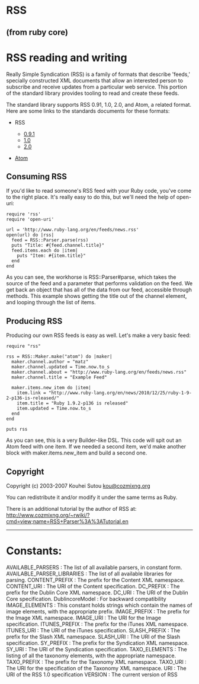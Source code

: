 # RSS

(from ruby core)
---
# RSS reading and writing

Really Simple Syndication (RSS) is a family of formats that describe 'feeds,'
specially constructed XML documents that allow an interested person to
subscribe and receive updates from a particular web service. This portion of
the standard library provides tooling to read and create these feeds.

The standard library supports RSS 0.91, 1.0, 2.0, and Atom, a related format.
Here are some links to the standards documents for these formats:

*   RSS
    *   [0.9.1](http://www.rssboard.org/rss-0-9-1-netscape)
    *   [1.0](http://web.resource.org/rss/1.0/)
    *   [2.0](http://www.rssboard.org/rss-specification)

*   [Atom](http://tools.ietf.org/html/rfc4287)


## Consuming RSS

If you'd like to read someone's RSS feed with your Ruby code, you've come to
the right place. It's really easy to do this, but we'll need the help of
open-uri:

    require 'rss'
    require 'open-uri'

    url = 'http://www.ruby-lang.org/en/feeds/news.rss'
    open(url) do |rss|
      feed = RSS::Parser.parse(rss)
      puts "Title: #{feed.channel.title}"
      feed.items.each do |item|
        puts "Item: #{item.title}"
      end
    end

As you can see, the workhorse is RSS::Parser#parse, which takes the source of
the feed and a parameter that performs validation on the feed. We get back an
object that has all of the data from our feed, accessible through methods.
This example shows getting the title out of the channel element, and looping
through the list of items.

## Producing RSS

Producing our own RSS feeds is easy as well. Let's make a very basic feed:

    require "rss"

    rss = RSS::Maker.make("atom") do |maker|
      maker.channel.author = "matz"
      maker.channel.updated = Time.now.to_s
      maker.channel.about = "http://www.ruby-lang.org/en/feeds/news.rss"
      maker.channel.title = "Example Feed"

      maker.items.new_item do |item|
        item.link = "http://www.ruby-lang.org/en/news/2010/12/25/ruby-1-9-2-p136-is-released/"
        item.title = "Ruby 1.9.2-p136 is released"
        item.updated = Time.now.to_s
      end
    end

    puts rss

As you can see, this is a very Builder-like DSL. This code will spit out an
Atom feed with one item. If we needed a second item, we'd make another block
with maker.items.new_item and build a second one.

## Copyright

Copyright (c) 2003-2007 Kouhei Sutou <kou@cozmixng.org>

You can redistribute it and/or modify it under the same terms as Ruby.

There is an additional tutorial by the author of RSS at:
http://www.cozmixng.org/~rwiki/?cmd=view;name=RSS+Parser%3A%3ATutorial.en









































---
# Constants:

AVAILABLE_PARSERS
:   The list of all available parsers, in constant form.
AVAILABLE_PARSER_LIBRARIES
:   The list of all available libraries for parsing.
CONTENT_PREFIX
:   The prefix for the Content XML namespace.
CONTENT_URI
:   The URI of the Content specification.
DC_PREFIX
:   The prefix for the Dublin Core XML namespace.
DC_URI
:   The URI of the Dublin Core specification.
DublincoreModel
:   For backward compatibility
IMAGE_ELEMENTS
:   This constant holds strings which contain the names of image elements,
    with the appropriate prefix.
IMAGE_PREFIX
:   The prefix for the Image XML namespace.
IMAGE_URI
:   The URI for the Image specification.
ITUNES_PREFIX
:   The prefix for the iTunes XML namespace.
ITUNES_URI
:   The URI of the iTunes specification.
SLASH_PREFIX
:   The prefix for the Slash XML namespace.
SLASH_URI
:   The URI of the Slash specification.
SY_PREFIX
:   The prefix for the Syndication XML namespace.
SY_URI
:   The URI of the Syndication specification.
TAXO_ELEMENTS
:   The listing of all the taxonomy elements, with the appropriate namespace.
TAXO_PREFIX
:   The prefix for the Taxonomy XML namespace.
TAXO_URI
:   The URI for the specification of the Taxonomy XML namespace.
URI
:   The URI of the RSS 1.0 specification
VERSION
:   The current version of RSS


